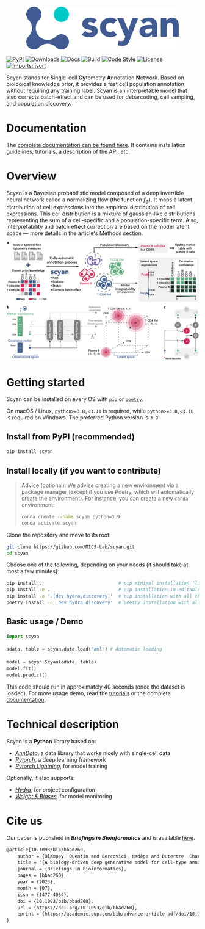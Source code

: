 <p align="center">
  <img src="https://github.com/MICS-Lab/scyan/raw/master/docs/assets/logo.png" alt="scyan_logo" width="400"/>
</p>

[![PyPI](https://img.shields.io/pypi/v/scyan.svg)](https://pypi.org/project/scyan)
[![Downloads](https://static.pepy.tech/badge/scyan)](https://pepy.tech/project/scyan)
[![Docs](https://img.shields.io/badge/docs-mkdocs-blue)](https://mics-lab.github.io/scyan/)
![Build](https://github.com/MICS-Lab/scyan/workflows/ci/badge.svg)
[![Code Style](https://img.shields.io/badge/code%20style-black-000000.svg)](https://github.com/python/black)
[![License](https://img.shields.io/pypi/l/scyan.svg)](https://github.com/MICS-Lab/scyan/blob/master/LICENSE)
[![Imports: isort](https://img.shields.io/badge/imports-isort-blueviolet)](https://pycqa.github.io/isort/)

Scyan stands for **S**ingle-cell **Cy**tometry **A**nnotation **N**etwork. Based on biological knowledge prior, it provides a fast cell population annotation without requiring any training label. Scyan is an interpretable model that also corrects batch-effect and can be used for debarcoding, cell sampling, and population discovery.

# Documentation

The [complete documentation can be found here](https://mics-lab.github.io/scyan/). It contains installation guidelines, tutorials, a description of the API, etc.

# Overview

Scyan is a Bayesian probabilistic model composed of a deep invertible neural network called a normalizing flow (the function $f_{\phi}$). It maps a latent distribution of cell expressions into the empirical distribution of cell expressions. This cell distribution is a mixture of gaussian-like distributions representing the sum of a cell-specific and a population-specific term. Also, interpretability and batch effect correction are based on the model latent space — more details in the article's Methods section.

<p align="center">
  <img src="https://github.com/MICS-Lab/scyan/raw/master/docs/assets/overview.png" alt="overview_image"/>
</p>

# Getting started

Scyan can be installed on every OS with `pip` or [`poetry`](https://python-poetry.org/docs/).

On macOS / Linux, `python>=3.8,<3.11` is required, while `python>=3.8,<3.10` is required on Windows. The preferred Python version is `3.9`.

## Install from PyPI (recommended)

```bash
pip install scyan
```

## Install locally (if you want to contribute)

> Advice (optional): We advise creating a new environment via a package manager (except if you use Poetry, which will automatically create the environment). For instance, you can create a new `conda` environment:
>
> ```bash
> conda create --name scyan python=3.9
> conda activate scyan
> ```

Clone the repository and move to its root:

```bash
git clone https://github.com/MICS-Lab/scyan.git
cd scyan
```

Choose one of the following, depending on your needs (it should take at most a few minutes):

```bash
pip install .                            # pip minimal installation (library only)
pip install -e .                         # pip installation in editable mode
pip install -e '.[dev,hydra,discovery]'  # pip installation with all the extras
poetry install -E 'dev hydra discovery'  # poetry installation with all the extras
```

## Basic usage / Demo

```py
import scyan

adata, table = scyan.data.load("aml") # Automatic loading

model = scyan.Scyan(adata, table)
model.fit()
model.predict()
```

This code should run in approximately 40 seconds (once the dataset is loaded).
For more usage demo, read the [tutorials](https://mics-lab.github.io/scyan/tutorials/usage/) or the complete [documentation](https://mics-lab.github.io/scyan/).

# Technical description

Scyan is a **Python** library based on:

- [_AnnData_](https://anndata.readthedocs.io/en/latest/), a data library that works nicely with single-cell data
- [_Pytorch_](https://pytorch.org/), a deep learning framework
- [_Pytorch Lightning_](https://www.pytorchlightning.ai/), for model training

Optionally, it also supports:
- [_Hydra_](https://hydra.cc/docs/intro/), for project configuration
- [_Weight & Biases_](https://wandb.ai/site), for model monitoring

# Cite us

Our paper is published in ***Briefings in Bioinformatics*** and is available [here](https://doi.org/10.1093/bib/bbad260).
```txt
@article{10.1093/bib/bbad260,
    author = {Blampey, Quentin and Bercovici, Nadège and Dutertre, Charles-Antoine and Pic, Isabelle and Ribeiro, Joana Mourato and André, Fabrice and Cournède, Paul-Henry},
    title = "{A biology-driven deep generative model for cell-type annotation in cytometry}",
    journal = {Briefings in Bioinformatics},
    pages = {bbad260},
    year = {2023},
    month = {07},
    issn = {1477-4054},
    doi = {10.1093/bib/bbad260},
    url = {https://doi.org/10.1093/bib/bbad260},
    eprint = {https://academic.oup.com/bib/advance-article-pdf/doi/10.1093/bib/bbad260/50973199/bbad260.pdf},
}

```
